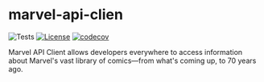 # marvel-api-clien


![Tests](https://github.com/othercodes/marvel-api-client/workflows/Tests/badge.svg)
 [![License](https://poser.pugx.org/othercode/rest/license)](https://packagist.org/packages/othercode/rest) [![codecov](https://codecov.io/gh/othercodes/rest/branch/master/graph/badge.svg)](https://codecov.io/gh/othercodes/rest)

Marvel API Client allows developers everywhere to access information about Marvel's vast library of comics—from what's 
coming up, to 70 years ago.
